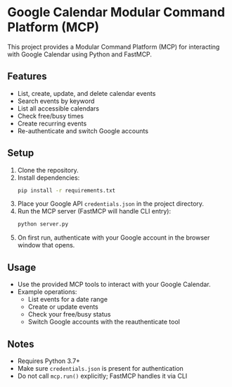# Google Calendar Modular Command Platform (MCP)

This project provides a Modular Command Platform (MCP) for interacting with Google Calendar using Python and FastMCP.

## Features
- List, create, update, and delete calendar events
- Search events by keyword
- List all accessible calendars
- Check free/busy times
- Create recurring events
- Re-authenticate and switch Google accounts

## Setup
1. Clone the repository.
2. Install dependencies:
   ```bash
   pip install -r requirements.txt
   ```
3. Place your Google API `credentials.json` in the project directory.
4. Run the MCP server (FastMCP will handle CLI entry):
   ```bash
   python server.py
   ```
5. On first run, authenticate with your Google account in the browser window that opens.

## Usage
- Use the provided MCP tools to interact with your Google Calendar.
- Example operations:
  - List events for a date range
  - Create or update events
  - Check your free/busy status
  - Switch Google accounts with the reauthenticate tool

## Notes
- Requires Python 3.7+
- Make sure `credentials.json` is present for authentication
- Do not call `mcp.run()` explicitly; FastMCP handles it via CLI 